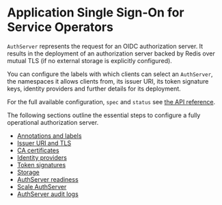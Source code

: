 # Application Single Sign-On for Service Operators

`AuthServer` represents the request for an OIDC authorization server. It results in the deployment of an authorization
server backed by Redis over mutual TLS (if no external storage is explicitly configured).

You can configure the labels with which clients can select an `AuthServer`, the namespaces it allows clients from,
its issuer URI, its token signature keys, identity providers and further details for its deployment.

For the full available configuration, `spec` and `status` see [the API reference](../crds/authserver.md).

The following sections outline the essential steps to configure a fully operational authorization server.

- [Annotations and labels](./metadata.md)
- [Issuer URI and TLS](./issuer-uri-and-tls.md)
- [CA certificates](./ca-certs.md)
- [Identity providers](./identity-providers.md)
- [Token signatures](./token-signature.md)
- [Storage](./storage.hbs.md)
- [AuthServer readiness](./readiness.md)
- [Scale AuthServer](./scale.md)
- [AuthServer audit logs](./audit-logs.md)